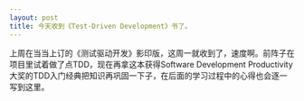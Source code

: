 ```yaml
---
layout: post
title: 今天收到《Test-Driven Development》书了。
---
```

上周在当当上订的《测试驱动开发》影印版，<img src="http://nicholasren.blogbus.com/files/12196396940.jpg" border="0" alt="" />这周一就收到了，速度啊。前阵子在项目里试着做了点TDD，现在再拿这本获得Software Development Productivity大奖的TDD入门经典把知识再巩固一下子，在后面的学习过程中的心得也会逐一写到这里。
